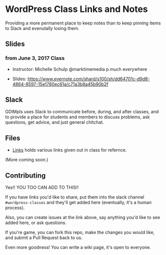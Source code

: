 
# WordPress Class Links and Notes

Providing a more permanent place to keep notes than to keep pinning items to
Slack and evenutally losing them.

## Slides 

### from June 3, 2017 Class

- Instructor: Michelle Schulp @marktimemedia p.much everywhere

- Slides: https://www.evernote.com/shard/s100/sh/dd64701c-d9d8-4864-8597-15e1780ec61a/c71a3b8a45b90b2f


## Slack

GDIMpls uses Slack to communicate before, during, and after classes,
and to provide a place for students and members to discuss problems,
ask questions, get advice, and just general chitchat.

## Files

* [Links](Links.md) holds various links given out in class for refernce.

(More coming soon.)

## Contributing

Yes!! YOU TOO CAN ADD TO THIS!!

If you have links you'd like to share, put them into the slack channel `#wordpress-classes` and they'll get added here (eventually, it's a human process).

Also, you can create issues at the link above, say anything you'd like to see added here, or ask questions.

If you're game, you can fork this repo, make the changes you would like, and submit a Pull Request back to us.

Even more goodness! You can write a wiki page, it's open to everyone.

